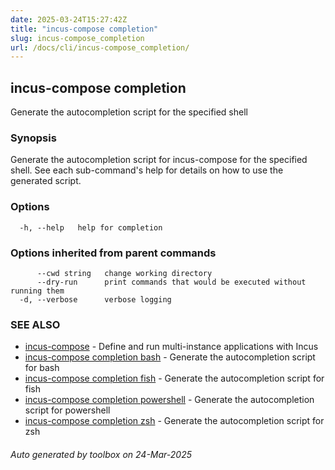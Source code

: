 ```yaml
---
date: 2025-03-24T15:27:42Z
title: "incus-compose completion"
slug: incus-compose_completion
url: /docs/cli/incus-compose_completion/
---
```

## incus-compose completion

Generate the autocompletion script for the specified shell

### Synopsis

Generate the autocompletion script for incus-compose for the specified shell.
See each sub-command's help for details on how to use the generated script.


### Options

```
  -h, --help   help for completion
```

### Options inherited from parent commands

```
      --cwd string   change working directory
      --dry-run      print commands that would be executed without running them
  -d, --verbose      verbose logging
```

### SEE ALSO

* [incus-compose](incus-compose/docs/cli/incus-compose/)	 - Define and run multi-instance applications with Incus
* [incus-compose completion bash](incus-compose/docs/cli/incus-compose_completion_bash/)	 - Generate the autocompletion script for bash
* [incus-compose completion fish](incus-compose/docs/cli/incus-compose_completion_fish/)	 - Generate the autocompletion script for fish
* [incus-compose completion powershell](incus-compose/docs/cli/incus-compose_completion_powershell/)	 - Generate the autocompletion script for powershell
* [incus-compose completion zsh](incus-compose/docs/cli/incus-compose_completion_zsh/)	 - Generate the autocompletion script for zsh

###### Auto generated by toolbox on 24-Mar-2025

